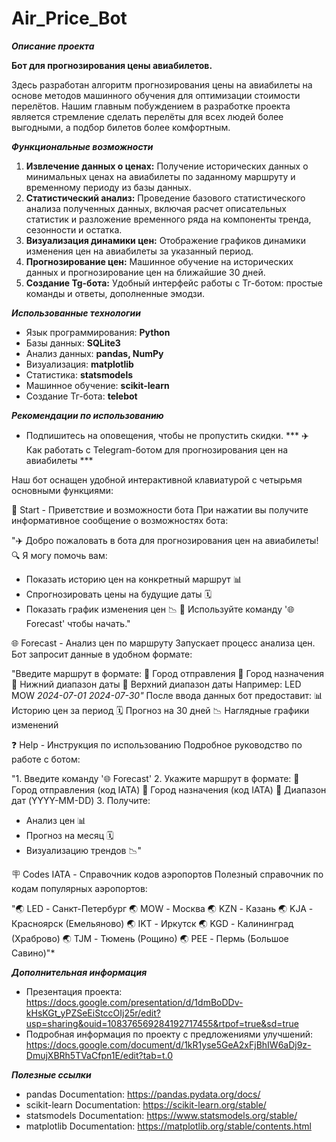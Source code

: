 # Air_Price_Bot

***Описание проекта***

**Бот для прогнозирования цены авиабилетов.**

Здесь разработан алгоритм прогнозирования цены на авиабилеты на основе методов машинного обучения для оптимизации стоимости перелётов.
Нашим главным побуждением в разработке проекта является стремление сделать перелёты для всех людей более выгодными, а подбор билетов более комфортным.

***Функциональные возможности***

1. **Извлечение данных о ценах:** Получение исторических данных о минимальных ценах на авиабилеты по заданному маршруту и временному периоду из базы данных.
2. **Статистический анализ:** Проведение базового статистического анализа полученных данных, включая расчет описательных статистик и разложение временного ряда на компоненты тренда, сезонности и остатка.
3. **Визуализация динамики цен:** Отображение графиков динамики изменения цен на авиабилеты за указанный период.
4. **Прогнозирование цен:** Машинное обучение на исторических данных и прогнозирование цен на ближайшие 30 дней.
5. **Создание Tg-бота:** Удобный интерфейс работы с Тг-ботом: простые команды и ответы, дополненные эмодзи.

   
***Использованные технологии***

- Язык программирования: **Python**
- Базы данных: **SQLite3**
- Анализ данных: **pandas, NumPy**
- Визуализация: **matplotlib**
- Статистика: **statsmodels**
- Машинное обучение: **scikit-learn**
- Создание Тг-бота: **telebot**

***Рекомендации по использованию***

*  Подпишитесь на оповещения, чтобы не пропустить скидки.
***  ✈️ Как работать с Telegram-ботом для прогнозирования цен на авиабилеты ***
  
Наш бот оснащен удобной интерактивной клавиатурой с четырьмя основными функциями:


🛫 Start - Приветствие и возможности бота
При нажатии вы получите информативное сообщение о возможностях бота:

"✈️ Добро пожаловать в бота для прогнозирования цен на авиабилеты!
🔍 Я могу помочь вам:
- Показать историю цен на конкретный маршрут 📊
- Спрогнозировать цены на будущие даты 🗓️
- Показать график изменения цен 📉
🚀 Используйте команду '🌐 Forecast' чтобы начать."


🌐 Forecast - Анализ цен по маршруту
Запускает процесс анализа цен. Бот запросит данные в удобном формате:

"Введите маршрут в формате:
🛫 Город отправления
🛬 Город назначения
📅 Нижний диапазон даты
📅 Верхний диапазон даты
Например:
LED
MOW
*2024-07-01*
*2024-07-30"*
После ввода данных бот предоставит:
📊 Историю цен за период
🗓️ Прогноз на 30 дней
📉 Наглядные графики изменений


❓ Help - Инструкция по использованию
Подробное руководство по работе с ботом:

"1. Введите команду '🌐 Forecast'
2. Укажите маршрут в формате:
🛫 Город отправления (код IATA)
🛬 Город назначения (код IATA)
📅 Диапазон дат (YYYY-MM-DD)
3. Получите:
- Анализ цен 📊
- Прогноз на месяц 🗓️
- Визуализацию трендов 📉"


🪧 Codes IATA - Справочник кодов аэропортов
Полезный справочник по кодам популярных аэропортов:

"🌏 LED - Санкт-Петербург
🌏 MOW - Москва
🌏 KZN - Казань
🌏 KJA - Красноярск (Емельяново)
🌏 IKT - Иркутск
🌏 KGD - Калининград (Храброво)
🌏 TJM - Тюмень (Рощино)
🌏 PEE - Пермь (Большое Савино)"*

***Дополнительная информация***

*  Презентация проекта: https://docs.google.com/presentation/d/1dmBoDDv-kHsKGt_yPZSeEiStccOIj25r/edit?usp=sharing&ouid=108376569284192717455&rtpof=true&sd=true
*  Подробная информация по проекту с предложениями улучшений: https://docs.google.com/document/d/1kR1yse5GeA2xFjBhIW6aDj9z-DmujXBRh5TVaCfpn1E/edit?tab=t.0

***Полезные ссылки***

*  pandas Documentation: https://pandas.pydata.org/docs/
*  scikit-learn Documentation: https://scikit-learn.org/stable/
*  statsmodels Documentation: https://www.statsmodels.org/stable/
*  matplotlib Documentation: https://matplotlib.org/stable/contents.html

